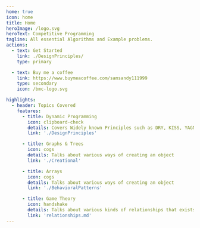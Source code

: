 ```yaml
---
home: true
icon: home
title: Home
heroImage: /logo.svg
heroText: Competitive Programming
tagline: All essential Algorithms and Example problems.
actions:
  - text: Get Started
    link: ./DesignPrinciples/
    type: primary

  - text: Buy me a coffee
    link: https://www.buymeacoffee.com/samsandy111999
    type: secondary
    icon: /bmc-logo.svg

highlights:
  - header: Topics Covered
    features:
      - title: Dynamic Programming
        icon: clipboard-check
        details: Covers Widely known Principles such as DRY, KISS, YAGNI, SOLID.
        link: './DesignPrinciples'

      - title: Graphs & Trees
        icon: cogs
        details: Talks about various ways of creating an object
        link: './Creational'

      - title: Arrays
        icon: cogs
        details: Talks about various ways of creating an object
        link: './BehavioralPatterns'

      - title: Game Theory
        icon: handshake
        details: Talks about various kinds of relationships that exists between classes.
        link: 'relationships.md'
---
```

